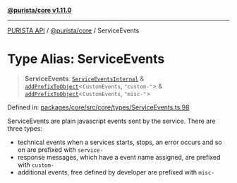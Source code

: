 [**@purista/core v1.11.0**](../README.md)

***

[PURISTA API](../../../packages.md) / [@purista/core](../README.md) / ServiceEvents

# Type Alias: ServiceEvents

> **ServiceEvents**: [`ServiceEventsInternal`](ServiceEventsInternal.md) & [`addPrefixToObject`](addPrefixToObject.md)\<`CustomEvents`, `"custom-"`\> & [`addPrefixToObject`](addPrefixToObject.md)\<`CustomEvents`, `"misc-"`\>

Defined in: [packages/core/src/core/types/ServiceEvents.ts:98](https://github.com/puristajs/purista/blob/master/packages/core/src/core/types/ServiceEvents.ts#L98)

ServiceEvents are plain javascript events sent by the service.
There are three types:
- technical events when a services starts, stops, an error occurs and so on are prefixed with `service-`
- response messages, which have a event name assigned, are prefixed with `custom-`
- additional events, free defined by developer are prefixed with `misc-`
